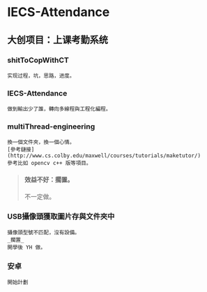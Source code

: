 # IECS-Attendance

## 大创项目：上课考勤系统

### shitToCopWithCT
    实现过程，坑，思路，进度。
    
### IECS-Attendance
    做到輸出少了誰，轉向多線程與工程化編程。
    
### multiThread-engineering
    換一個文件夾，換一個心情。
    [參考鏈接](http://www.cs.colby.edu/maxwell/courses/tutorials/maketutor/)
    參考比如 opencv c++ 版等項目。
> #### 效益不好：擱置。
>    不一定做。

### USB攝像頭獲取圖片存與文件夾中
    攝像頭型號不匹配，沒有設備。
    _擱置_
    開學後 YH 做。
    
### 安卓
    開始計劃
